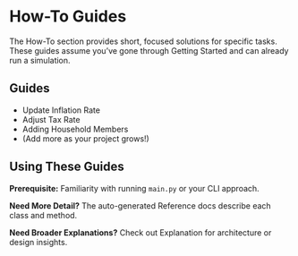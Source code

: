 # How-To Guides

The How-To section provides short, focused solutions for specific tasks. These guides assume you’ve gone through Getting Started and can already run a simulation.

## Guides

- Update Inflation Rate
- Adjust Tax Rate
- Adding Household Members
- (Add more as your project grows!)

## Using These Guides

**Prerequisite:** Familiarity with running `main.py` or your CLI approach.

**Need More Detail?** The auto-generated Reference docs describe each class and method.

**Need Broader Explanations?** Check out Explanation for architecture or design insights.
